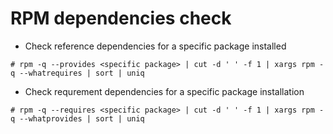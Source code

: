 # RPM dependencies check

* Check reference dependencies for a specific package installed
~~~
# rpm -q --provides <specific package> | cut -d ' ' -f 1 | xargs rpm -q --whatrequires | sort | uniq
~~~

* Check requrement dependencies for a specific package installation
~~~
# rpm -q --requires <specific package> | cut -d ' ' -f 1 | xargs rpm -q --whatprovides | sort | uniq
~~~
